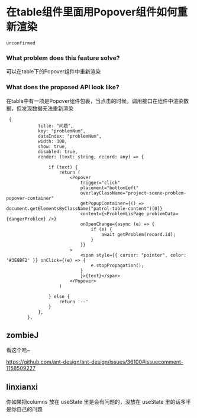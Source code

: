 # 在table组件里面用Popover组件如何重新渲染

`unconfirmed`

### What problem does this feature solve?

可以在table下的Popover组件中重新渲染

### What does the proposed API look like?

在table中有一项是Popover组件包裹，当点击的时候，调用接口在组件中渲染数据，但发现数据无法重新渲染

```
 {
            title: "问题",
            key: "problemNum",
            dataIndex: "problemNum",
            width: 300,
            show: true,
            disabled: true,
            render: (text: string, record: any) => {

                if (text) {
                    return (
                        <Popover
                            trigger="click"
                            placement="bottomLeft"
                            overlayClassName="project-scene-problem-popover-container"
                            getPopupContainer={() => document.getElementsByClassName("patrol-table-content")[0]}
                            content={<ProblemLisPage problemData={dangerProblem} />}
                            onOpenChange={async (e) => {
                                if (e) {
                                    await getProblem(record.id);
                                }
                            }}
                        >
                            <span style={{ cursor: "pointer", color: '#3E8BF2' }} onClick={(e) => {
                                e.stopPropagation();
                            }
                            }>{text}</span>
                        </Popover>
                    )

                } else {
                    return '--'
                }
            },
        },
```

<!-- generated by ant-design-issue-helper. DO NOT REMOVE -->

## zombieJ

看这个哈~

https://github.com/ant-design/ant-design/issues/36100#issuecomment-1158509227

## linxianxi

你如果把columns 放在 useState 里是会有问题的，没放在 useState 里的话多半是你自己的问题
